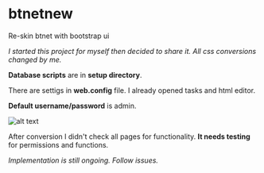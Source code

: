 # btnetnew
Re-skin btnet with bootstrap ui

*I started this project for myself then decided to share it. All css conversions changed by me.*

**Database scripts** are in **setup directory**.

There are settigs in **web.config** file. I already opened tasks and html editor.

**Default username/password** is admin.

![alt text](http://napptune.com/temp/img/bugs.png "Bugs")

After conversion I didn't check all pages for functionality. **It needs testing** for permissions and functions.

*Implementation is still ongoing. Follow issues.*
